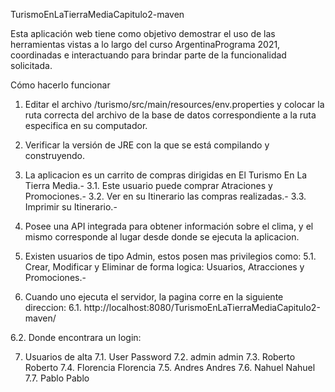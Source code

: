 TurismoEnLaTierraMediaCapitulo2-maven


Esta aplicación web tiene como objetivo demostrar el uso de las herramientas vistas a lo largo del curso ArgentinaPrograma 2021, coordinadas e interactuando para brindar parte de la funcionalidad solicitada.

Cómo hacerlo funcionar

1. Editar el archivo /turismo/src/main/resources/env.properties y colocar la ruta correcta del archivo de la base de datos correspondiente a la ruta especifica en su computador.
2. Verificar la versión de JRE con la que se está compilando y construyendo.

3. La aplicacion es un carrito de compras dirigidas en El Turismo En La Tierra Media.-
3.1. Este usuario puede comprar Atraciones y Promociones.-
3.2. Ver en su Itinerario las compras realizadas.-
3.3. Imprimir su Itinerario.-
4. Posee una API integrada para obtener información sobre el clima, y el mismo corresponde al lugar desde donde se ejecuta la aplicacion.

5. Existen usuarios de tipo Admin, estos posen mas privilegios como:
5.1. Crear, Modificar y Eliminar de forma logica: Usuarios, Atracciones y Promociones.-

6. Cuando uno ejecuta el servidor, la pagina corre en la siguiente direccion:
6.1. http://localhost:8080/TurismoEnLaTierraMediaCapitulo2-maven/

6.2. Donde encontrara un login:

7. Usuarios de alta
7.1. User           Password
7.2. admin          admin
7.3. Roberto        Roberto
7.4. Florencia      Florencia
7.5. Andres         Andres
7.6. Nahuel         Nahuel
7.7. Pablo          Pablo

